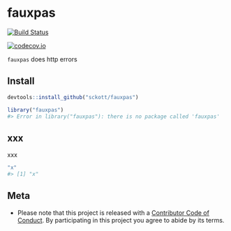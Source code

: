 fauxpas
=======



[![Build Status](https://travis-ci.org/sckott/fauxpas.svg)](https://travis-ci.org/sckott/fauxpas)

[![codecov.io](https://codecov.io/github/sckott/fauxpas/coverage.svg?branch=master)](https://codecov.io/github/sckott/fauxpas?branch=master)

`fauxpas` does http errors

## Install


```r
devtools::install_github("sckott/fauxpas")
```


```r
library("fauxpas")
#> Error in library("fauxpas"): there is no package called 'fauxpas'
```

## xxx

xxx


```r
"x"
#> [1] "x"
```

## Meta

* Please note that this project is released with a [Contributor Code of Conduct](CONDUCT.md). By participating in this project you agree to abide by its terms.
